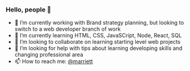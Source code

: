 ### Hello, people 👋

- 🔭 I’m currently working with Brand strategy planning, but looking to switch to a web developer branch of work
- 🌱 I’m currently learning HTML, CSS, JavaSCript, Node, React, SQL
- 👯 I’m looking to collaborate on learning starting level web projects
- 🤔 I’m looking for help with tips about learning developing skills and changing professional area
- 📫 How to reach me: <a href="https://twitter.com/marriett"> @marriett </a>
